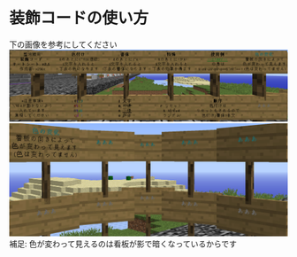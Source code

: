 # 装飾コードの使い方
下の画像を参考にしてください  
<img src="assets/images/formatting_code_1.png" width="700">  
<img src="assets/images/formatting_code_2.png" width="700">  
補足: 色が変わって見えるのは看板が影で暗くなっているからです